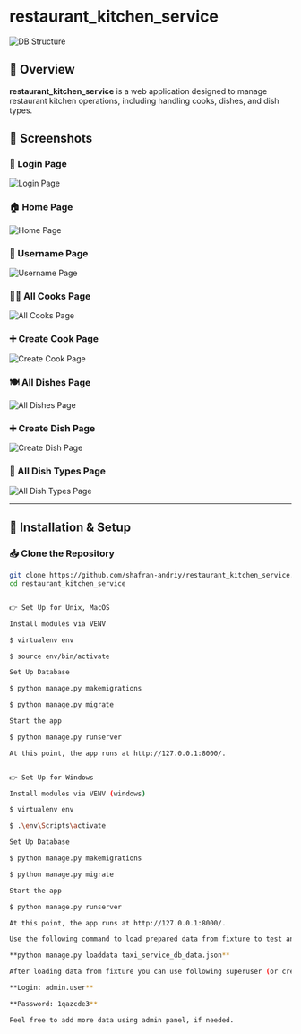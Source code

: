 # restaurant_kitchen_service

![DB Structure](https://github.com/shafran-andriy/restaurant_kitchen_service/blob/main/docs/models.svg)

## 📌 Overview  
**restaurant_kitchen_service** is a web application designed to manage restaurant kitchen operations, including handling cooks, dishes, and dish types.  

## 📸 Screenshots  

### 🔑 Login Page  
![Login Page](https://github.com/shafran-andriy/restaurant_kitchen_service/blob/main/photos_of_the_site/Login-page.png)

### 🏠 Home Page  
![Home Page](https://github.com/shafran-andriy/restaurant_kitchen_service/blob/main/photos_of_the_site/Home-page.png)

### 👤 Username Page  
![Username Page](https://github.com/shafran-andriy/restaurant_kitchen_service/blob/main/photos_of_the_site/Username-page.png)

### 👨‍🍳 All Cooks Page  
![All Cooks Page](https://github.com/shafran-andriy/restaurant_kitchen_service/blob/main/photos_of_the_site/All_cooks-page.png)

### ➕ Create Cook Page  
![Create Cook Page](https://github.com/shafran-andriy/restaurant_kitchen_service/blob/main/photos_of_the_site/Create_cook-page.png)

### 🍽️ All Dishes Page  
![All Dishes Page](https://github.com/shafran-andriy/restaurant_kitchen_service/blob/main/photos_of_the_site/Dish_list-page.png)

### ➕ Create Dish Page  
![Create Dish Page](https://github.com/shafran-andriy/restaurant_kitchen_service/blob/main/photos_of_the_site/Create_dish-page.png)

### 🍲 All Dish Types Page  
![All Dish Types Page](https://github.com/shafran-andriy/restaurant_kitchen_service/blob/main/photos_of_the_site/Dish_type-page.png)

---

## 🚀 Installation & Setup  

### 📥 Clone the Repository  
```sh  
git clone https://github.com/shafran-andriy/restaurant_kitchen_service.git  
cd restaurant_kitchen_service  


👉 Set Up for Unix, MacOS

Install modules via VENV

$ virtualenv env

$ source env/bin/activate

Set Up Database

$ python manage.py makemigrations

$ python manage.py migrate

Start the app

$ python manage.py runserver

At this point, the app runs at http://127.0.0.1:8000/.


👉 Set Up for Windows

Install modules via VENV (windows)

$ virtualenv env

$ .\env\Scripts\activate

Set Up Database

$ python manage.py makemigrations

$ python manage.py migrate

Start the app

$ python manage.py runserver

At this point, the app runs at http://127.0.0.1:8000/.

Use the following command to load prepared data from fixture to test and debug your code:

**python manage.py loaddata taxi_service_db_data.json**

After loading data from fixture you can use following superuser (or create another one by yourself):

**Login: admin.user**

**Password: 1qazcde3**

Feel free to add more data using admin panel, if needed.
